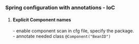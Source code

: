 <h3>Spring configuration with annotations - IoC</h3>

<ol>
    <li><h4>Explicit Component names</h4>
        - enable component scan in cfg file, specify the package.<br>
        - annotate needed class 
        <code>@Component("BeanID")</code>
    </li>
</ol>


